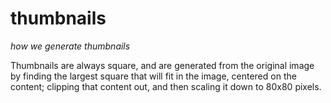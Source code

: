 # thumbnails
*how we generate thumbnails*

Thumbnails are always square, and are generated from the original image by finding the largest square that will fit in the image, centered on the content; clipping that content out, and then scaling it down to 80x80 pixels.